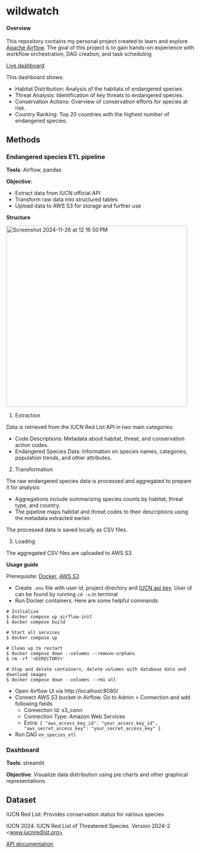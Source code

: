 # wildwatch

#### Overview

This repository contains my personal project created to learn and explore [Apache Airflow](https://airflow.apache.org/). The goal of this project is to gain hands-on experience with workflow orchestration, DAG creation, and task scheduling

[Live dashboard](https://wildwatch.streamlit.app/)

This dashboard shows:
- Habitat Distribution: Analysis of the habitats of endangered species.
- Threat Analysis: Identification of key threats to endangered species.
- Conservation Actions: Overview of conservation efforts for species at risk.
- Country Ranking: Top 20 countries with the highest number of endangered species.

## Methods

### Endangered species ETL pipeline

**Tools**: Airflow, pandas

**Objective**: 
- Extract data from IUCN official API
- Transform raw data into structured tables
- Upload data to AWS S3 for storage and further use

**Structure**

<img width="483" alt="Screenshot 2024-11-26 at 12 16 50 PM" src="https://github.com/user-attachments/assets/9da3f000-f258-42f4-91f3-f47866f86700">


1. Extraction

Data is retrieved from the IUCN Red List API in two main categories:

- Code Descriptions: Metadata about habitat, threat, and conservation action codes.
- Endangered Species Data: Information on species names, categories, population trends, and other attributes.

2. Transformation

The raw endangered species data is processed and aggregated to prepare it for analysis:

- Aggregations include summarizing species counts by habitat, threat type, and country.
- The pipeline maps habitat and threat codes to their descriptions using the metadata extracted earlier.

The processed data is saved locally as CSV files.

3. Loading

The aggregated CSV files are uploaded to AWS S3.

**Usage guide**

Prerequisite: [Docker](https://www.docker.com/), [AWS S3](https://aws.amazon.com/s3/)

- Create `.env` file with user id, project directory and [IUCN api key](https://api.iucnredlist.org/). User id can be found by running `id -u` in terminal
- Run Docker containers. Here are some helpful commands
```
# Initialize
$ docker compose up airflow-init
$ docker compose build

# Start all services
$ docker compose up

# Clean up to restart
$ docker compose down --volumes --remove-orphans
$ rm -rf '<DIRECTORY>'

# Stop and delete containers, delete volumes with database data and download images
$ docker compose down --volumes --rmi all
```
- Open Airflow UI via http://localhost:8080/
- Connect AWS S3 bucket in Airflow. Go to Admin > Connection and add following fields
   - Connection Id: s3_conn
   - Connection Type: Amazon Web Services
   - Extra: `{
        "aws_access_key_id": "your_access_key_id",
        "aws_secret_access_key": "your_secret_access_key"
        }`
- Run DAG `en_species_etl`

### Dashboard

**Tools**: streamlit

**Objective**: Visualize data distribution using pie charts and other graphical representations

## Dataset

IUCN Red List: Provides conservation status for various species

IUCN 2024. IUCN Red List of Threatened Species. Version 2024-2 <www.iucnredlist.org>

[API documentation](https://api.iucnredlist.org/api-docs/index.html)
